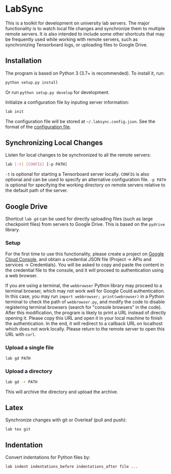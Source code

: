 # LabSync

This is a toolkit for development on university lab servers.
The major functionality is to watch local file changes and synchronize them to multiple remote servers.
It is also intended to include some other shortcuts that may be frequently used
while working with remote servers, such as synchronizing Tensorboard logs,
or uploading files to Google Drive.

## Installation

The program is based on Python 3 (3.7+ is recommended). To install it, run:
```bash
python setup.py install
```
Or run `python setup.py develop` for development.

Initialize a configuration file by inputing server information:
```bash
lab init
```
The configuration file will be stored at `~/.labsync.config.json`.
See the format of the [configuration file](https://github.com/shizhouxing/labsync/wiki/Configuration-file).

## Synchronizing Local Changes

Listen for local changes to be synchronized to all the remote servers:
```bash
lab [-t] [CONFIG] [-p PATH]
```
`-t` is optional for starting a Tensorboard server locally.
`CONFIG` is also optional and can be used to specify an alternative configuration file.
`-p PATH` is optional for specifying the working directory on remote servers relative
to the default path of the server.

## Google Drive

Shortcut `lab gd` can be used for directly uploading files (such as large checkpoint files)
from servers to Google Drive. This is based on the `pydrive` library.

### Setup

For the first time to use this functionality, please create a project on  [Google Cloud Console](https://console.cloud.google.com/), and obtain a credential JSON file (Project -> APIs and services -> Credentials). You will be asked to copy and paste the content in the credential file to the console, and it will proceed to authentication using a web browser.

If you are using a terminal, the `webbrowser` Python library may proceed to a terminal browser, which may not work well for Google Could authentication.
In this case, you may run `import webbrowser; print(webrowser)` in a Python terminal to check the path of `webbrowser.py`, and modify the code to disable registering terminal browsers (search for "console browsers" in the code).
After this modification, the program is likely to print a URL instead of directly opening it. Please copy this URL and open it in your local machine to finish the authentication. In the end, it will redirect to a callback URL on localhost which does not work locally. Please return to the remote server to open this URL with `curl`.

### Upload a single file

```bash
lab gd PATH
```

### Upload a directory

```bash
lab gd -r PATH
```
This will archive the directory and upload the archive.

## Latex

Synchronize changes with git or Overleaf (pull and push):
```
lab tex git
```

## Indentation

Convert indentations for Python files by:
```
lab indent indentations_before indentations_after file ...
```